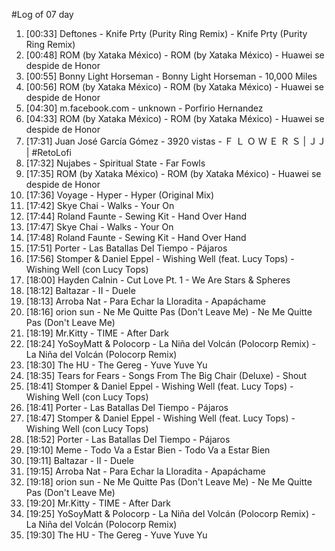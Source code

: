 #Log of 07 day

1. [00:33] Deftones - Knife Prty (Purity Ring Remix) - Knife Prty (Purity Ring Remix)
1. [00:48] ROM (by Xataka México) - ROM (by Xataka México) - Huawei se despide de Honor
1. [00:55] Bonny Light Horseman - Bonny Light Horseman - 10,000 Miles
1. [00:56] ROM (by Xataka México) - ROM (by Xataka México) - Huawei se despide de Honor
1. [04:30] m.facebook.com - unknown - Porfirio Hernandez
1. [04:33] ROM (by Xataka México) - ROM (by Xataka México) - Huawei se despide de Honor
1. [17:31] Juan José García Gómez - 3920 vistas - Ｆ Ｌ Ｏ Ｗ Ｅ Ｒ Ｓ | ＪＪ | #RetoLofi
1. [17:32] Nujabes - Spiritual State - Far Fowls
1. [17:35] ROM (by Xataka México) - ROM (by Xataka México) - Huawei se despide de Honor
1. [17:36] Voyage - Hyper - Hyper (Original Mix)
1. [17:42] Skye Chai - Walks - Your On
1. [17:44] Roland Faunte - Sewing Kit - Hand Over Hand
1. [17:47] Skye Chai - Walks - Your On
1. [17:48] Roland Faunte - Sewing Kit - Hand Over Hand
1. [17:51] Porter - Las Batallas Del Tiempo - Pájaros
1. [17:56] Stomper & Daniel Eppel - Wishing Well (feat. Lucy Tops) - Wishing Well (con Lucy Tops)
1. [18:00] Hayden Calnin - Cut Love Pt. 1 - We Are Stars & Spheres
1. [18:12] Baltazar - II - Duele
1. [18:13] Arroba Nat - Para Echar la Lloradita - Apapáchame
1. [18:16] orion sun - Ne Me Quitte Pas (Don't Leave Me) - Ne Me Quitte Pas (Don't Leave Me)
1. [18:19] Mr.Kitty - TIME - After Dark
1. [18:24] YoSoyMatt & Polocorp - La Niña del Volcán (Polocorp Remix) - La Niña del Volcán (Polocorp Remix)
1. [18:30] The HU - The Gereg - Yuve Yuve Yu
1. [18:35] Tears for Fears - Songs From The Big Chair (Deluxe) - Shout
1. [18:41] Stomper & Daniel Eppel - Wishing Well (feat. Lucy Tops) - Wishing Well (con Lucy Tops)
1. [18:41] Porter - Las Batallas Del Tiempo - Pájaros
1. [18:47] Stomper & Daniel Eppel - Wishing Well (feat. Lucy Tops) - Wishing Well (con Lucy Tops)
1. [18:52] Porter - Las Batallas Del Tiempo - Pájaros
1. [19:10] Meme - Todo Va a Estar Bien - Todo Va a Estar Bien
1. [19:11] Baltazar - II - Duele
1. [19:15] Arroba Nat - Para Echar la Lloradita - Apapáchame
1. [19:18] orion sun - Ne Me Quitte Pas (Don't Leave Me) - Ne Me Quitte Pas (Don't Leave Me)
1. [19:20] Mr.Kitty - TIME - After Dark
1. [19:25] YoSoyMatt & Polocorp - La Niña del Volcán (Polocorp Remix) - La Niña del Volcán (Polocorp Remix)
1. [19:30] The HU - The Gereg - Yuve Yuve Yu
